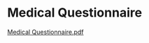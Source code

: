 # Medical Questionnaire

[Medical Questionnaire.pdf](Medical%20Questionnaire%205c3a9eaefa064414a77e990afb9dba14/Medical_Questionnaire.pdf)